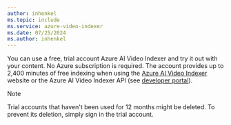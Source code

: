 ```yaml
---
author: inhenkel
ms.topic: include 
ms.service: azure-video-indexer
ms.date: 07/25/2024
ms.author: inhenkel
---
```


You can use a free, trial account Azure AI Video Indexer and try it out with your content. No Azure subscription is required. The account provides up to 2,400 minutes of free indexing when using the [Azure AI Video Indexer](https://www.videoindexer.ai/) website or the Azure AI Video Indexer API (see [developer portal](https://api-portal.videoindexer.ai/)).

> [!NOTE] 
> Trial accounts that haven't been used for 12 months might be deleted. To prevent its deletion, simply sign in the trial account.
